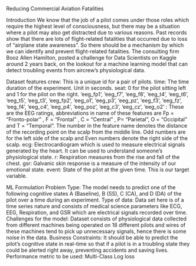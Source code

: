 Reducing Commercial Aviation Fatalities

Introduction
We know that the job of a pilot comes under those roles which require the highest level of consciousness, but there may be a situation where a pilot may also get distracted due to various reasons. Past records show that there are lots of flight-related fatalities that occurred due to loss of “airplane state awareness”. So there should be a mechanism by which we can identify and prevent flight-related fatalities. The consulting firm Booz Allen Hamilton, posted a challenge for Data Scientists on Kaggle around 2 years back, on the lookout for a machine learning model that can detect troubling events from aircrew’s physiological data.


Dataset features
crew: This is a unique id for a pair of pilots.
time: The time duration of the experiment. Unit in seconds.
seat: 0 for the pilot sitting left and 1 for the pilot on the right.
‘eeg_fp1’, ‘eeg_f7’, ‘eeg_f8’, ‘eeg_t4’, ‘eeg_t6’, ‘eeg_t5’, ‘eeg_t3’, ‘eeg_fp2’, ‘eeg_o1’, ‘eeg_p3’, ‘eeg_pz’, ‘eeg_f3’, ‘eeg_fz’, ‘eeg_f4’, ‘eeg_c4’, ‘eeg_p4’, ‘eeg_poz’, ‘eeg_c3’, ‘eeg_cz’, ‘eeg_o2’ : These are the EEG ratings, abbreviations in name of these features are Fp = “Fronto-polar” , F = “Frontal” , C = “Central” , P= “Parietal”, O = “Occipital” and T = “Temporal”. The number in the feature name denotes the distance of the recording point on the scalp from the middle line. Odd numbers are for the left side of the scalp and Even numbers denote the right side of the scalp.
ecg: Electrocardiogram which is used to measure electrical signals generated by the heart. It can be used to understand someone’s physiological state.
r: Respiration measures from the rise and fall of the chest.
gsr: Galvanic skin response is a measure of the intensity of our emotional state.
event: State of the pilot at the given time. This is our target variable.

ML Formulation
Problem Type: The model needs to predict one of the following cognitive states A (Baseline), B (SS), C (CA), and D (DA) of the pilot over a time during an experiment.
Type of data: Data set here is of a time series nature and consists of medical science parameters like ECG, EEG, Respiration, and GSR which are electrical signals recorded over time.
Challenges for the model: Dataset consists of physiological data collected from different machines being operated on 18 different pilots and wires of these machines tend to pick up unnecessary signals, hence there is some noise in the data.
Business Constraints: It should be able to predict the pilot’s cognitive state in real-time so that if a pilot is in a troubling state they could be alerted right away, preventing accidents and saving lives.
Performance metric to be used: Multi-Class Log loss
